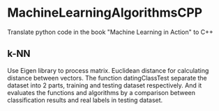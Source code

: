 # MachineLearningAlgorithmsCPP
Translate python code in the book "Machine Learning in Action" to C++

## k-NN
Use Eigen library to process matrix. Euclidean distance for calculating distance between vectors. The function datingClassTest separate the dataset into 2 parts, training and testing dataset respectively. And it evaluates the functions and algorithms by a comparison between classification results and real labels in testing dataset.
